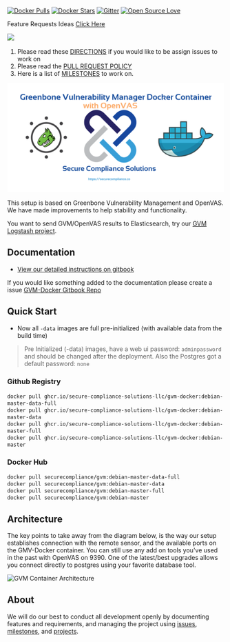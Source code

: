 [![Docker Pulls](https://img.shields.io/docker/pulls/securecompliance/gvm.svg)](https://hub.docker.com/r/securecompliance/gvm/)
[![Docker Stars](https://img.shields.io/docker/stars/securecompliance/gvm.svg)](https://hub.docker.com/r/securecompliance/gvm/)
[![Gitter](https://badges.gitter.im/Secure-Compliance-Solutions-LLC/gvm-docker.svg)](https://gitter.im/Secure-Compliance-Solutions-LLC/gvm-docker)
[![Open Source Love](https://badges.frapsoft.com/os/v1/open-source.svg?v=103)](https://github.com/ellerbrock/open-source-badges/)



Feature Requests Ideas [Click Here](https://github.com/Secure-Compliance-Solutions-LLC/GVM-Docker/discussions/categories/feature-request)

![](https://i.imgur.com/xNlUgCJ.png)

1. Please read these [DIRECTIONS](https://github.com/Secure-Compliance-Solutions-LLC/GVM-Docker/discussions/193) if you would like to be assign issues to work on
2. Please read the [PULL REQUEST POLICY](https://github.com/Secure-Compliance-Solutions-LLC/GVM-Docker/blob/master/PULL-REQUEST-POLICY.md)
3. Here is a list of [MILESTONES](https://github.com/Secure-Compliance-Solutions-LLC/GVM-Docker/milestones) to work on.

![Greenbone Vulnerability Management with OpenVAS](https://github.com/SCS-Labs/Images/raw/main/scs-gvm.png)


This setup is based on Greenbone Vulnerability Management and OpenVAS. We have made improvements to help stability and functionality.

You want to send GVM/OpenVAS results to Elasticsearch, try our [GVM Logstash project](https://github.com/Secure-Compliance-Solutions-LLC/gvm-logstash).

## Documentation
* [View our detailed instructions on gitbook](https://securecompliance.gitbook.io/projects/openvas-greenbone-deployment-full-guide)

If you would like something added to the documentation please create a issue [GVM-Docker Gitbook Repo](https://github.com/Secure-Compliance-Solutions-LLC/gitbook/issues)

## Quick Start

- Now all `-data` images are full pre-initialized (with available data from the build time)

> Pre Initialized (-data) images, have a web ui password: `adminpassword` and should be changed after the deployment. Also the Postgres got a default password: `none`

### Github Registry

```
docker pull ghcr.io/secure-compliance-solutions-llc/gvm-docker:debian-master-data-full
docker pull ghcr.io/secure-compliance-solutions-llc/gvm-docker:debian-master-data
docker pull ghcr.io/secure-compliance-solutions-llc/gvm-docker:debian-master-full
docker pull ghcr.io/secure-compliance-solutions-llc/gvm-docker:debian-master
```


### Docker Hub

```
docker pull securecompliance/gvm:debian-master-data-full
docker pull securecompliance/gvm:debian-master-data
docker pull securecompliance/gvm:debian-master-full
docker pull securecompliance/gvm:debian-master
```


## Architecture

The key points to take away from the diagram below, is the way our setup establishes connection with the remote sensor, and the available ports on the GMV-Docker container. You can still use any add on tools you've used in the past with OpenVAS on 9390. One of the latest/best upgrades allows you connect directly to postgres using your favorite database tool. 

![GVM Container Architecture](https://securecompliance.co/wp-content/uploads/2020/11/SCS-GVM-Docker.svg)


## About

We will do our best to conduct all development openly by documenting features and requirements, and managing the project using [issues](https://github.com/Secure-Compliance-Solutions-LLC/GVM-Docker/issues), [milestones](https://github.com/Secure-Compliance-Solutions-LLC/GVM-Docker/milestones), and [projects](https://github.com/Secure-Compliance-Solutions-LLC/GVM-Docker/projects).

<!--
## Dashboard - Sneak peak at our upcoming kibana dashboards

Soon we will release instructions on connecting your OpenVAS vulnerability details to elastic to create dashboards that are interactive and actually work. 

Below is a preview of what we're working on.
![Sneak Peak](https://securecompliance.co/wp-content/uploads/2020/11/dashboard.png)
-->
